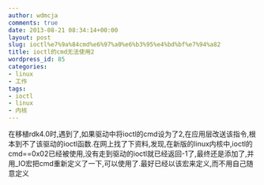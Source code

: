 ```yaml
---
author: wdmcja
comments: true
date: 2013-08-21 08:34:14+00:00
layout: post
slug: ioctl%e7%9a%84cmd%e6%97%a0%e6%b3%95%e4%bd%bf%e7%94%a82
title: ioctl的cmd无法使用2
wordpress_id: 85
categories:
- linux
- 工作
tags:
- ioctl
- linux
- 内核
---
```


   在移植rdk4.0时,遇到了,如果驱动中将ioctl的cmd设为了2,在应用层改送该指令,根本到不了该驱动的ioctl函数.在网上找了下资料,发现,在新版的linux内核中,ioctl的cmd==0x02已经被使用,没有走到驱动的ioctl就已经返回-1了,最终还是添加了,并用_IO宏把cmd重新定义了一下,可以使用了.最好已经以该宏来定义,而不用自己随意定义
